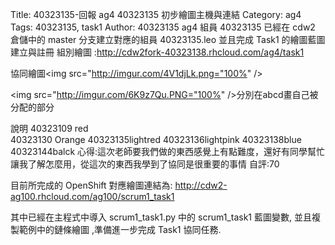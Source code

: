 Title: 40323135-回報 ag4 40323135 初步繪圖主機與連結
Category: ag4
Tags: 40323135, task1
Author: 40323135
ag4 組員 40323135 已經在 cdw2 倉儲中的 master 分支建立對應的組員 40323135.leo 並且完成 Task1 的繪圖藍圖建立與註冊
組別繪圖 :http://cdw2fork-40323138.rhcloud.com/ag4/task1

協同繪圖<img src="http://imgur.com/4V1djLk.png="100%" />

<img src="http://imgur.com/6K9z7Qu.PNG="100%" />分別在abcd畫自己被分配的部分

說明
40323109 red     
40323130 Orange 
40323135lightred
40323136lightpink
40323138blue
40323144balck
心得:這次老師要我們做的東西感覺上有點難度，還好有同學幫忙讓我了解怎麼用，從這次的東西我學到了協同是很重要的事情
自評:70
<!-- PELICAN_END_SUMMARY -->

目前所完成的 OpenShift 對應繪圖連結為: <a href="http://cdw2-ag100.rhcloud.com/ag100/scrum1_task1">http://cdw2-ag100.rhcloud.com/ag100/scrum1_task1</a>

其中已經在主程式中導入 scrum1_task1.py 中的 scrum1_task1 藍圖變數, 並且複製範例中的鏈條繪圖 ,準備進一步完成 Task1 協同任務.
